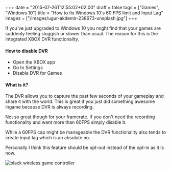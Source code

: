 +++
date = "2015-07-26T12:55:02+02:00"
draft = false
tags = ["Games", "Windows 10"]
title = "How to fix Windows 10's 60 FPS limit and Input Lag"
images = ["/images/ugur-akdemir-238673-unsplash.jpg"]
+++

If you've just upgraded to Windows 10 you might find that your games are suddenly feeling sluggish or slower than usual. The reason for this is the integrated XBOX DVR functionality.

#### How to disable DVR

- Open the XBOX app
- Go to Settings
- Disable DVR for Games


#### What is it?
The DVR allows you to capture the past few seconds of your gameplay and share it with the world. This is great if you just did something awesome ingame because DVR is always recording.

Not so great though for your framerate. If you don't need the recording functionality and want more than 60FPS simply disable it.

While a 60FPS cap might be manageable the DVR functionality also tends to create input lag which is an absolute no. 

Personally I think this feature should be opt-out instead of the opt-in as it is now.

![black wireless game controller](/images/ugur-akdemir-238673-unsplash.jpg)
